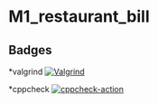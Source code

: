 # M1_restaurant_bill

## Badges

 *valgrind
 [![Valgrind](https://github.com/sivashankari75/M1_restaurant_bill/actions/workflows/valgrind.yml/badge.svg)](https://github.com/sivashankari75/M1_restaurant_bill/actions/workflows/valgrind.yml)
 
 *cppcheck
[![cppcheck-action](https://github.com/sivashankari75/M1_restaurant_bill/actions/workflows/c-cpp.yml/badge.svg)](https://github.com/sivashankari75/M1_restaurant_bill/actions/workflows/c-cpp.yml)
